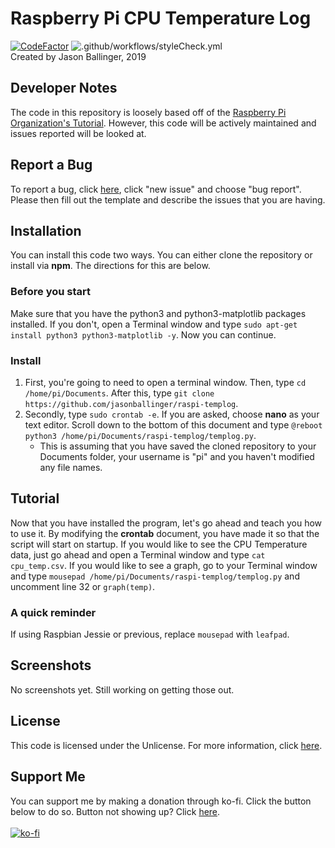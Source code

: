 # Raspberry Pi CPU Temperature Log
[![CodeFactor](https://www.codefactor.io/repository/github/jasonballinger/raspi-templog/badge/master)](https://www.codefactor.io/repository/github/jasonballinger/raspi-templog/overview/master)
![.github/workflows/styleCheck.yml](https://github.com/jasonballinger/raspi-templog/workflows/.github/workflows/styleCheck.yml/badge.svg?branch=master&event=push)
<br>Created by Jason Ballinger, 2019
## Developer Notes
The code in this repository is loosely based off of the [Raspberry Pi Organization's Tutorial](https://projects.raspberrypi.org/en/projects/temperature-log). However, this code will be actively maintained and issues reported will be looked at.
## Report a Bug
To report a bug, click [here](https://github.com/jasonballinger/raspi-templog/issues), click "new issue" and choose "bug report". Please then fill out the template and describe the issues that you are having.
## Installation
You can install this code two ways. You can either clone the repository or install via **npm**. The directions for this are below.
### Before you start
Make sure that you have the python3 and python3-matplotlib packages installed. If you don't, open a Terminal window and type ```sudo apt-get install python3 python3-matplotlib -y```. Now you can continue.
### Install
1. First, you're going to need to open a terminal window. Then, type ```cd /home/pi/Documents```. After this, type ```git clone https://github.com/jasonballinger/raspi-templog```.
2. Secondly, type ```sudo crontab -e```. If you are asked, choose **nano** as your text editor. Scroll down to the bottom of this document and type ```@reboot python3 /home/pi/Documents/raspi-templog/templog.py```.
    * This is assuming that you have saved the cloned repository to your Documents folder, your username is "pi" and you haven't modified any file names.
## Tutorial
Now that you have installed the program, let's go ahead and teach you how to use it. By modifying the **crontab** document, you have made it so that the script will start on startup. If you would like to see the CPU Temperature data, just go ahead and open a Terminal window and type ```cat cpu_temp.csv```. If you would like to see a graph, go to your Terminal window and type ```mousepad /home/pi/Documents/raspi-templog/templog.py``` and uncomment line 32 or ```graph(temp)```.
### A quick reminder
If using Raspbian Jessie or previous, replace ```mousepad``` with ```leafpad```.
## Screenshots
No screenshots yet. Still working on getting those out.
## License
This code is licensed under the Unlicense. For more information, click [here](https://github.com/jasonballinger/raspi-templog/blob/master/LICENSE).
## Support Me
You can support me by making a donation through ko-fi. Click the button below to do so. Button not showing up? Click [here]().
<br><br>[![ko-fi](https://www.ko-fi.com/img/githubbutton_sm.svg)](https://ko-fi.com/I2I3WLST)
